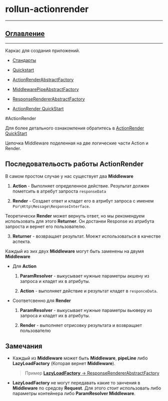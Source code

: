 # rollun-actionrender

---
## [Оглавление](https://github.com/avz-cmf/Server-Drakon/blob/master/Table%20of%20contents.md)

---

Каркас для создания приложений. 

* [Стандарты](https://github.com/rollun-com/rollun-skeleton/blob/master/docs/Standarts.md)

* [Quickstart](https://github.com/avz-cmf/saas/blob/master/docs/Quickstart.md)

* [ActionRenderAbstractFactory](https://github.com/rollun-com/rollun-actionrender/blob/master/docs/ActionRenderAbstractFactory.md)

* [MiddlewarePipeAbstractFactory](https://github.com/rollun-com/rollun-actionrender/blob/master/docs/MiddlewarePipeAbstractFactory.md)

* [ResponseRendererAbstractFactory](https://github.com/rollun-com/rollun-actionrender/blob/master/docs/ResponseRendererAbstractFactory.md)

* [ActionRender QuickStart](https://github.com/rollun-com/rollun-actionrender/blob/master/docs/QuickStart.md)

#ActionRender

Для более детального ознакомления обратитесь в [ActionRender QuickStart](https://github.com/rollun-com/rollun-actionrender/blob/master/docs/QuickStart.md)

Цепочка Middleware поделенная на две логические части Action и Render.

## Последовательость работы ActionRender

В самом простом случае у нас существует два **Middleware** 

1) **Action** - Выполняет определенное действие. Результат должен пометсить в атребут запроста `responseData`

2) **Render** - Создает ответ и кладет его в атрибут запроса с именем `Psr\Http\Message\ResponseInterface`.

Теоретически **Render** может вернуть ответ, но мы рекомендуем использовать для этого **Returner**.
Он достанеи Response из атрибута запроста и вернет его пользователю.

3) **Returner** - возвращает результат. 
Моежт использоваться в качестве аспекта.

Каждый из эих двух **Middleware** могут быть заменены на двумя **Middleware**

* Для **Action**

    1) **ParamResolver** - выкусывает нужные параметры акшену из запроса и кладет их в атрибуты.
    
    2) **Action** -  выполняет действие и результат кладет в `responceData`.
 
* Соответсвенно для **Render**
 
    1) **ParamResolver** - выкусывает нужные параметры вьюверу из запроса и кладет их в атрибуты.
    
    2) **Render** -  выполняет отрисовку результата и возвращает пользователю

## Замечания

* Каждый из **Middleware** может быть **Middleware**, **pipeLine** либо **LazyLoadFactory** (Которая вернет **Middleware**).
    > Пример [**LazyLoadFactory** -> ResponseRendererAbstractFactory](../src/ActionRender/Renderer/ResponseRendererAbstractFactory.php)

* **LazyLoadFactory** не могут передавать какие то занчения в **Middleware** по средсву **Request**.
Для этого стоит использовать либо параметры контейнера либо **ParamResolver Middleware**.